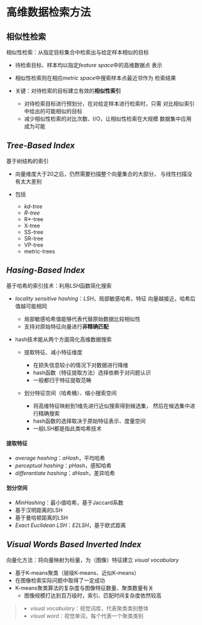 #	高维数据检索方法

##	相似性检索

相似性检索：从指定目标集合中检索出与给定样本相似的目标

-	待检索目标、样本均以指定*feature space*中的高维数据点
	表示

-	相似性检索则在相应*metric space*中搜索样本点最近邻作为
	检索结果

-	关键：对待检索的目标建立有效的**相似性索引**
	-	对待检索目标进行预划分，在对给定样本进行检索时，只需
		对比相似索引中给出的可能相似的目标
	-	减少相似性检索的对比次数、I/O，让相似性检索在大规模
		数据集中应用成为可能

##	*Tree-Based Index*

基于树结构的索引

-	向量维度大于20之后，仍然需要扫描整个向量集合的大部分，
	与线性扫描没有太大差别

-	包括
	-	*kd-tree*
	-	*R-tree*
	-	R\*-tree
	-	X-tree
	-	SS-tree
	-	SR-tree
	-	VP-tree
	-	metric-trees

##	*Hasing-Based Index*

基于哈希的索引技术：利用*LSH*函数简化搜索

-	*locality sensitive hashing*：*LSH*，局部敏感哈希，特征
	向量越接近，哈希后值越可能相同
	-	局部敏感哈希值能够代表代替原始数据比较相似性
	-	支持对原始特征向量进行**非精确匹配**

-	hash技术能从两个方面简化高维数据搜索

	-	提取特征、减小特征维度
		-	在损失信息较小的情况下对数据进行降维
		-	hash函数（特征提取方法）选择依赖于对问题认识
		-	一般都归于特征提取范畴

	-	划分特征空间（哈希桶）、缩小搜索空间
		-	将高维特征映射到1维先进行近似搜索得到候选集，
			然后在候选集中进行精确搜索
		-	hash函数的选择取决于原始特征表示、度量空间
		-	一般LSH都是指此类哈希技术

####	提取特征

-	*average hashing*：*aHash*，平均哈希
-	*perceptual hashing*：*pHash*，感知哈希
-	*differantiate hashing*：*dHash*，差异哈希

####	划分空间

-	*MinHashing*：最小值哈希，基于Jaccard系数
-	基于汉明距离的LSH
-	基于曼哈顿距离的LSH
-	*Exact Euclidean LSH*：*E2LSH*，基于欧式距离

##	*Visual Words Based Inverted Index*

向量化方法：将向量映射为标量，为（图像）特征建立
*visual vocabulary*

-	基于K-means聚类（层级K-means、近似K-means）
-	在图像检索实际问题中取得了一定成功
-	K-means聚类算法的复杂度与图像特征数量、聚类数量有关
	-	图像规模打达到百万级时，索引、匹配时间复杂度依然较高

> - *visual vocabulary*：视觉词库，代表聚类类别整体
> - *visual word*：视觉单词，每个代表一个聚类类别

